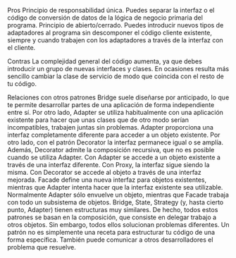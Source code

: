 Pros
Principio de responsabilidad única. Puedes separar la interfaz o el código de conversión de datos de la lógica de negocio primaria del programa.
Principio de abierto/cerrado. Puedes introducir nuevos tipos de adaptadores al programa sin descomponer el código cliente existente, siempre y cuando trabajen con los adaptadores a través de la interfaz con el cliente.

Contras
La complejidad general del código aumenta, ya que debes introducir un grupo de nuevas interfaces y clases. En ocasiones resulta más sencillo cambiar la clase de servicio de modo que coincida con el resto de tu código.


Relaciones con otros patrones
Bridge suele diseñarse por anticipado, lo que te permite desarrollar partes de una aplicación de forma independiente entre sí. Por otro lado, Adapter se utiliza habitualmente con una aplicación existente para hacer que unas clases que de otro modo serían incompatibles, trabajen juntas sin problemas.
Adapter proporciona una interfaz completamente diferente para acceder a un objeto existente. Por otro lado, con el patrón Decorator la interfaz permanece igual o se amplía. Además, Decorator admite la composición recursiva, que no es posible cuando se utiliza Adapter.
Con Adapter se accede a un objeto existente a través de una interfaz diferente. Con Proxy, la interfaz sigue siendo la misma. Con Decorator se accede al objeto a través de una interfaz mejorada.
Facade define una nueva interfaz para objetos existentes, mientras que Adapter intenta hacer que la interfaz existente sea utilizable. Normalmente Adapter sólo envuelve un objeto, mientras que Facade trabaja con todo un subsistema de objetos.
Bridge, State, Strategy (y, hasta cierto punto, Adapter) tienen estructuras muy similares. De hecho, todos estos patrones se basan en la composición, que consiste en delegar trabajo a otros objetos. Sin embargo, todos ellos solucionan problemas diferentes. Un patrón no es simplemente una receta para estructurar tu código de una forma específica. También puede comunicar a otros desarrolladores el problema que resuelve.
